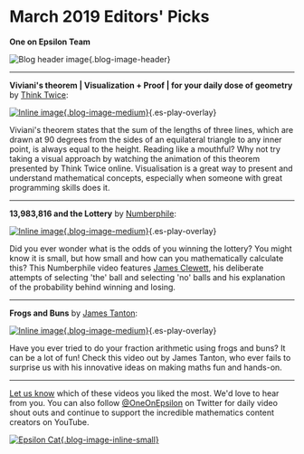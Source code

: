 # March 2019 Editors' Picks

**One on Epsilon Team**

![Blog header image](https://es-app.com/assets/hkhk19.jpg){.blog-image-header}

---
**Viviani's theorem | Visualization + Proof | for your daily dose of geometry** by [Think Twice](https://www.youtube.com/channel/UC9yt3wz-6j19RwD5m5f6HSg): 

[![Inline image](https://i.ytimg.com/vi/uf2ChRpFTZk/mqdefault.jpg
){.blog-image-medium}](https://epsilonstream.com/video/rpftzk/){.es-play-overlay}

Viviani's theorem states that the sum of the lengths of three lines, which are drawn at 90 degrees from the sides of an equilateral triangle to any inner point, is always equal to the height. Reading like a mouthful? Why not try taking a visual approach by watching the animation of this theorem presented by Think Twice online. Visualisation is a great way to present and understand mathematical concepts, especially when someone with great programming skills does it. 

---
**13,983,816 and the Lottery** by [Numberphile](https://www.youtube.com/channel/UCoxcjq-8xIDTYp3uz647V5A): 

[![Inline image](https://i.ytimg.com/vi/T_LjhJKuFKw/mqdefault.jpg
){.blog-image-medium}](https://epsilonstream.com/video/jkufkw/){.es-play-overlay}

Did you ever wonder what is the odds of you winning the lottery? You might know it is small, but how small and how can you mathematically calculate this? This Numberphile video features [James Clewett](https://twitter.com/_itch_?lang=en), his deliberate attempts of selecting 'the' ball and selecting 'no' balls and his explanation of the probability behind winning and losing. 

---
**Frogs and Buns** by [James Tanton](https://www.youtube.com/channel/UCib_J32VI8rQI_LCFXn1XAA): 

[![Inline image](https://i.ytimg.com/vi/AALwyB5KSjs/mqdefault.jpg
){.blog-image-medium}](https://epsilonstream.com/video/b5ksjs/){.es-play-overlay}

Have you ever tried to do your fraction arithmetic using frogs and buns? It can be a lot of fun! Check this video out by James Tanton, who ever fails to surprise us with his innovative ideas on making maths fun and hands-on. 

---

[Let us know](https://oneonepsilon.com/contact-us/) which of these videos you liked the most. We'd love to hear from you. You can also follow [@OneOnEpsilon](https://twitter.com/oneonepsilon) on Twitter for daily video shout outs and continue to support the incredible mathematics content creators on YouTube.

[![Epsilon Cat](https://es-app.com/blog-assets/epsilonCat.jpg){.blog-image-inline-small}](https://www.youtube.com/watch?v=7zZhs3nMYKw)